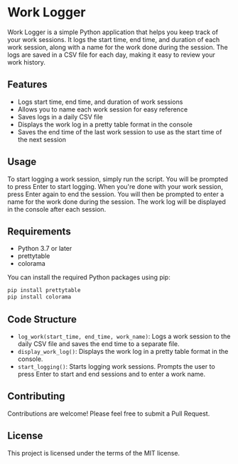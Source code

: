 # Work Logger

Work Logger is a simple Python application that helps you keep track of your work sessions. It logs the start time, end time, and duration of each work session, along with a name for the work done during the session. The logs are saved in a CSV file for each day, making it easy to review your work history.

## Features

- Logs start time, end time, and duration of work sessions
- Allows you to name each work session for easy reference
- Saves logs in a daily CSV file
- Displays the work log in a pretty table format in the console
- Saves the end time of the last work session to use as the start time of the next session

## Usage

To start logging a work session, simply run the script. You will be prompted to press Enter to start logging. When you're done with your work session, press Enter again to end the session. You will then be prompted to enter a name for the work done during the session. The work log will be displayed in the console after each session.

## Requirements

- Python 3.7 or later
- prettytable
- colorama

You can install the required Python packages using pip:

```bash
pip install prettytable
pip install colorama
```

## Code Structure

- `log_work(start_time, end_time, work_name)`: Logs a work session to the daily CSV file and saves the end time to a separate file.
- `display_work_log()`: Displays the work log in a pretty table format in the console.
- `start_logging()`: Starts logging work sessions. Prompts the user to press Enter to start and end sessions and to enter a work name.

## Contributing

Contributions are welcome! Please feel free to submit a Pull Request.

## License

This project is licensed under the terms of the MIT license.
